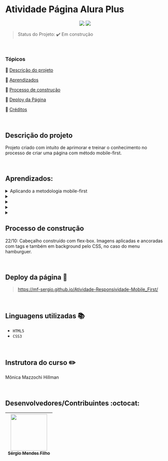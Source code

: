 <h1>Atividade Página Alura Plus</h1>

<p align="center">
  <img src="http://img.shields.io/static/v1?label=VSCode&message=1.72.0&color=blue&style=for-the-badge"/>
  <img src="http://img.shields.io/static/v1?label=STATUS&message=Em construção&color=GREEN&style=for-the-badge"/>
</p>

> Status do Projeto: :heavy_check_mark: Em construção

<br>
 
### Tópicos 

:small_blue_diamond: [Descrição do projeto](#descrição-do-projeto)

:small_blue_diamond: [Aprendizados](#aprendizados)

:small_blue_diamond: [Processo de construção](#processo-de-construção)

:small_blue_diamond: [Deploy da Página](#deploy-da-página-dash)

:small_blue_diamond: [Créditos](#linguagens-utilizadas-books)

<br>

## Descrição do projeto 

Projeto criado com intuito de aprimorar e treinar o conhecimento no processo de criar uma página com método mobile-first.

<p align="justify">
  
</p>

<br>

## Aprendizados:

<details>
<summary>Aplicando a metodologia mobile-first</summary>

- Acessar e visualizar o projeto no Figma;
- Captar informações como as cores dos elementos no Figma;
- Começar a construir um projeto HTML;
- Criar variáveis CSS;
- Usar a extensão live-server;
- Aplicar o reset.css.

</details>

<details>
<summary></summary>


</details>

<details>
<summary></summary>


</details>

<details>
<summary></summary>


</details>

<details>
<summary></summary>


</details>

## Processo de construção

22/10: Cabeçalho construído com flex-box. Imagens aplicadas e ancoradas com tags e também em background pelo CSS, no caso do menu hamburguer.

<br>

## Deploy da página :dash:

> https://mf-sergio.github.io/Atividade-Responsividade-Mobile_First/
  
<br>

## Linguagens utilizadas :books:

- `HTML5`
- `CSS3`

<br>
  
## Instrutora do curso :pencil2:

Mônica Mazzochi Hillman
  
<br>

## Desenvolvedores/Contribuintes :octocat:

| [<img src="https://avatars.githubusercontent.com/u/109549530?s=400&u=383b5445959d99d74a62089d5391bf01e851c147&v=4" width=115><br><sub>Sérgio Mendes Filho</sub>](https://github.com/MF-Sergio) |
| :---: |
